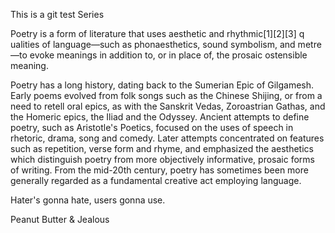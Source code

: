 This is a git test Series 

Poetry is a form of literature that uses aesthetic and rhythmic[1][2][3] q
ualities of language—such as phonaesthetics, sound symbolism, and metre—to evoke meanings in addition to, or in place of, the prosaic ostensible meaning.

Poetry has a long history, dating back to the Sumerian Epic of Gilgamesh. Early poems evolved from folk songs such as the Chinese Shijing, or from a need to retell oral epics, as with the Sanskrit Vedas, Zoroastrian Gathas, and the Homeric epics, the Iliad and the Odyssey. Ancient attempts to define poetry, such as Aristotle's Poetics, focused on the uses of speech in rhetoric, drama, song and comedy. Later attempts concentrated on features such as repetition, verse form and rhyme, and emphasized the aesthetics which distinguish poetry from more objectively informative, prosaic forms of writing. From the mid-20th century, poetry has sometimes been more generally regarded as a fundamental creative act employing language.


Hater's gonna hate, users gonna use.

Peanut Butter & Jealous 